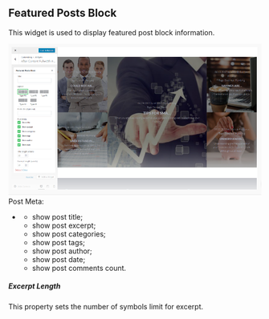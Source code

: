 ## Featured Posts Block

This widget is used to display featured post block information.

![](/assets/78import.png)Post Meta:

* * show post title;
  * show post excerpt;
  * show post categories;
  * show post tags;
  * show post author;
  * show post date;
  * show post comments count.

##### Excerpt Length

This property sets the number of symbols limit for excerpt.

